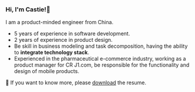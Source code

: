 ### Hi, I'm Castie!👋

I am a product-minded engineer from China.

- 5 years of experience in software development.
- 2 years of experience in product design.
- Be skill in business modeling and task decomposition, having the ability to **integrate technology stack**.
- Experienced in the pharmaceutical e-commerce industry, working as a product manager for CR J1.com, be responsible for the functionality and design of mobile products.

🔗 If you want to know more, please <a href="./RESUME.pdf" download="Resume-Zhu_Shuangquan.pdf">download</a> the resume.
